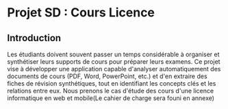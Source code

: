 # Projet SD : Cours Licence

## Introduction

Les étudiants doivent souvent passer un temps considérable à organiser et synthétiser leurs supports de cours pour
préparer leurs examens. Ce projet vise à développer une application capable d'analyser automatiquement des documents de
cours (PDF, Word, PowerPoint, etc.) et d'en extraire des fiches de révision synthétiques, tout en identifiant les
concepts clés et les relations entre eux. Nous prenons le cas d'étude des cours d'une licence informatique en web et
mobile(Le cahier de charge sera founi en annexe)
